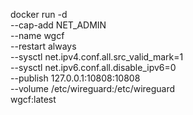 docker run -d \
    --cap-add NET_ADMIN \
    --name wgcf \
    --restart always \
    --sysctl net.ipv4.conf.all.src_valid_mark=1 \
    --sysctl net.ipv6.conf.all.disable_ipv6=0 \
    --publish 127.0.0.1:10808:10808 \
    --volume /etc/wireguard:/etc/wireguard \
    wgcf:latest
